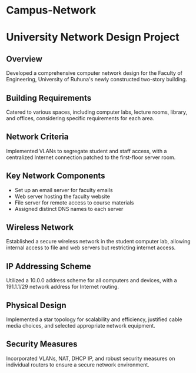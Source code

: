 # Campus-Network
# University Network Design Project

## Overview
Developed a comprehensive computer network design for the Faculty of Engineering, University of Ruhuna's newly constructed two-story building.

## Building Requirements
Catered to various spaces, including computer labs, lecture rooms, library, and offices, considering specific requirements for each area.

## Network Criteria
Implemented VLANs to segregate student and staff access, with a centralized Internet connection patched to the first-floor server room.

## Key Network Components
- Set up an email server for faculty emails
- Web server hosting the faculty website
- File server for remote access to course materials
- Assigned distinct DNS names to each server

## Wireless Network
Established a secure wireless network in the student computer lab, allowing internal access to file and web servers but restricting internet access.

## IP Addressing Scheme
Utilized a 10.0.0 address scheme for all computers and devices, with a 191.1.1/29 network address for Internet routing.

## Physical Design
Implemented a star topology for scalability and efficiency, justified cable media choices, and selected appropriate network equipment.

## Security Measures
Incorporated VLANs, NAT, DHCP IP, and robust security measures on individual routers to ensure a secure network environment.

